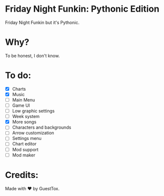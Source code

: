 # Friday Night Funkin: Pythonic Edition

Friday Night Funkin but it's Pythonic.

# Why?

To be honest, I don't know.

# To do:

- [x] Charts
- [x] Music
- [ ] Main Menu
- [ ] Game UI
- [ ] Low graphic settings
- [ ] Week system
- [x] More songs
- [ ] Characters and backgrounds
- [ ] Arrow customization
- [ ] Settings menu
- [ ] Chart editor
- [ ] Mod support
- [ ] Mod maker

# Credits:

Made with ❤ by GuestTox.
